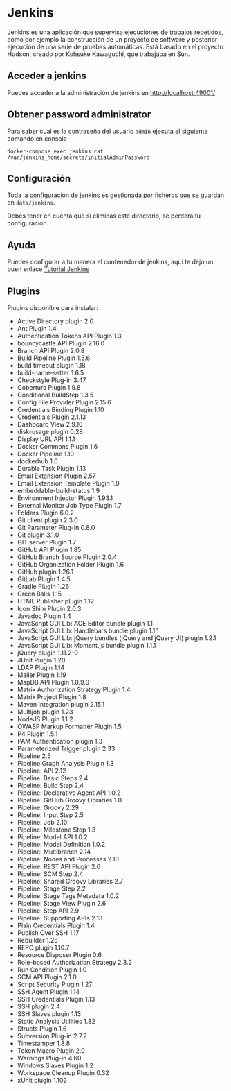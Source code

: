 # Jenkins
Jenkins es una aplicación que supervisa ejecuciones de trabajos repetidos, como por ejemplo la construcción de un proyecto de software y posterior ejecución de una serie de pruebas automáticas. Está basado en el proyecto Hudson, creado por Kohsuke Kawaguchi, que trabajaba en Sun.

## Acceder a jenkins

Puedes acceder a la administración de jenkins en [http://localhost:49001/](http://localhost:49001/)
    
## Obtener password administrator 

Para saber cual es la contraseña del usuario `admin` ejecuta el siguiente comando en consola

    docker-compose exec jenkins cat /var/jenkins_home/secrets/initialAdminPassword
    
## Configuración

Toda la configuración de jenkins es gestionada por ficheros que se guardan en `data/jenkins`.

Debes tener en cuenta que si eliminas este directorio, se perderá tu configuración.

## Ayuda

Puedes configurar a tu manera el contenedor de jenkins, aquí te dejo un buen enlace [Tutorial Jenkins](https://engineering.riotgames.com/news/jenkins-ephemeral-docker-tutorial)

## Plugins

Plugins disponible para instalar:

- Active Directory plugin 2.0			
- Ant Plugin 1.4	
- Authentication Tokens API Plugin 1.3				
- bouncycastle API Plugin 2.16.0			
- Branch API Plugin 2.0.8		
- Build Pipeline Plugin 1.5.6			
- build timeout plugin 1.18			
- build-name-setter 1.6.5			
- Checkstyle Plug-in 3.47			
- Cobertura Plugin 1.9.8			
- Conditional BuildStep 1.3.5			
- Config File Provider Plugin 2.15.6			
- Credentials Binding Plugin 1.10			
- Credentials Plugin 2.1.13			
- Dashboard View 2.9.10			
- disk-usage plugin 0.28			
- Display URL API 1.1.1			
- Docker Commons Plugin 1.6			
- Docker Pipeline 1.10			
- dockerhub 1.0			
- Durable Task Plugin 1.13			
- Email Extension Plugin 2.57	
- Email Extension Template Plugin 1.0			
- embeddable-build-status 1.9		
- Environment Injector Plugin 1.93.1			
- External Monitor Job Type Plugin 1.7			
- Folders Plugin 6.0.2			
- Git client plugin 2.3.0	
- Git Parameter Plug-In 0.8.0			
- Git plugin 3.1.0	
- GIT server Plugin 1.7	
- GitHub API Plugin 1.85			
- GitHub Branch Source Plugin 2.0.4			
- GitHub Organization Folder Plugin 1.6			
- GitHub plugin 1.26.1	
- GitLab Plugin 1.4.5			
- Gradle Plugin 1.26			
- Green Balls 1.15			
- HTML Publisher plugin 1.12			
- Icon Shim Plugin 2.0.3			
- Javadoc Plugin 1.4			
- JavaScript GUI Lib: ACE Editor bundle plugin 1.1			
- JavaScript GUI Lib: Handlebars bundle plugin 1.1.1			
- JavaScript GUI Lib: jQuery bundles (jQuery and jQuery UI) plugin 1.2.1			
- JavaScript GUI Lib: Moment.js bundle plugin  1.1.1			
- jQuery plugin 1.11.2-0			
- JUnit Plugin 1.20	
- LDAP Plugin 1.14			
- Mailer Plugin 1.19	
- MapDB API Plugin 1.0.9.0			
- Matrix Authorization Strategy Plugin 1.4			
- Matrix Project Plugin 1.8	
- Maven Integration plugin 2.15.1			
- Multijob plugin 1.23			
- NodeJS Plugin 1.1.2			
- OWASP Markup Formatter Plugin 1.5			
- P4 Plugin 1.5.1			
- PAM Authentication plugin 1.3			
- Parameterized Trigger plugin 2.33			
- Pipeline 2.5			
- Pipeline Graph Analysis Plugin 1.3			
- Pipeline: API 2.12			
- Pipeline: Basic Steps 2.4			
- Pipeline: Build Step 2.4			
- Pipeline: Declarative Agent API 1.0.2			
- Pipeline: GitHub Groovy Libraries 1.0			
- Pipeline: Groovy 2.29			
- Pipeline: Input Step 2.5			
- Pipeline: Job 2.10			
- Pipeline: Milestone Step 1.3			
- Pipeline: Model API 1.0.2			
- Pipeline: Model Definition 1.0.2			
- Pipeline: Multibranch 2.14			
- Pipeline: Nodes and Processes 2.10			
- Pipeline: REST API Plugin 2.6			
- Pipeline: SCM Step 2.4	
- Pipeline: Shared Groovy Libraries 2.7			
- Pipeline: Stage Step 2.2			
- Pipeline: Stage Tags Metadata 1.0.2			
- Pipeline: Stage View Plugin 2.6			
- Pipeline: Step API 2.9			
- Pipeline: Supporting APIs 2.13			
- Plain Credentials Plugin 1.4			
- Publish Over SSH 1.17			
- Rebuilder 1.25			
- REPO plugin 1.10.7			
- Resource Disposer Plugin 0.6			
- Role-based Authorization Strategy 2.3.2			
- Run Condition Plugin 1.0			
- SCM API Plugin 2.1.0			
- Script Security Plugin 1.27			
- SSH Agent Plugin 1.14			
- SSH Credentials Plugin 1.13			
- SSH plugin 2.4			
- SSH Slaves plugin 1.13			
- Static Analysis Utilities 1.82			
- Structs Plugin 1.6			
- Subversion Plug-in 2.7.2			
- Timestamper 1.8.8		
- Token Macro Plugin 2.0			
- Warnings Plug-in 4.60			
- Windows Slaves Plugin 1.2			
- Workspace Cleanup Plugin 0.32			
- xUnit plugin 1.102

